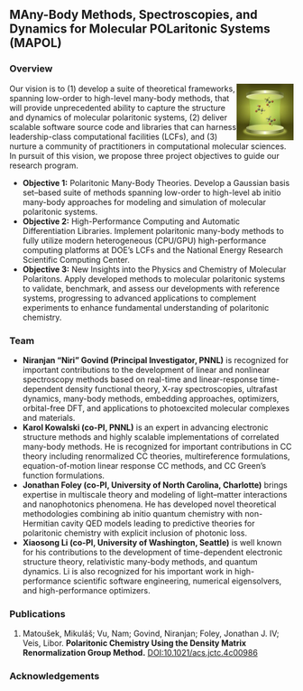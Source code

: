 
## MAny-Body Methods, Spectroscopies, and Dynamics for Molecular **POL**aritonic Systems (MAPOL)

### Overview

<img src="./images/mapol.jpeg" align="right" width="20%"/>
Our vision is to (1) develop a suite of theoretical frameworks, spanning low-order to high-level many-body  methods, that will provide unprecedented ability to capture the structure and dynamics of molecular  polaritonic systems, (2) deliver scalable software source code and libraries that can harness leadership-class  computational facilities (LCFs), and (3) nurture a community of practitioners in computational molecular  sciences. In pursuit of this vision, we propose three project objectives to guide our research program. 


- **Objective 1:** Polaritonic Many-Body Theories. Develop a Gaussian basis set–based suite of methods  spanning low-order to high-level ab initio many-body approaches for modeling and simulation of molecular  polaritonic systems.  
- **Objective 2:** High-Performance Computing and Automatic Differentiation Libraries. Implement  polaritonic many-body methods to fully utilize modern heterogeneous (CPU/GPU) high-performance  computing platforms at DOE’s LCFs and the National Energy Research Scientific Computing Center.  
- **Objective 3:** New Insights into the Physics and Chemistry of Molecular Polaritons. Apply developed  methods to molecular polaritonic systems to validate, benchmark, and assess our developments with  reference systems, progressing to advanced applications to complement experiments to enhance  fundamental understanding of polaritonic chemistry. 


### Team

- **Niranjan “Niri” Govind (Principal Investigator, PNNL)** is recognized for important contributions  to the development of linear and nonlinear spectroscopy methods based on real-time and linear-response  time-dependent density functional theory, X-ray spectroscopies, ultrafast dynamics, many-body methods,  embedding approaches, optimizers, orbital-free DFT, and applications to photoexcited molecular  complexes and materials. 
- **Karol Kowalski (co-PI, PNNL)** is an expert in advancing electronic structure methods and highly  scalable implementations of correlated many-body methods. He is recognized for important contributions  in CC theory including renormalized CC theories, multireference formulations, equation-of-motion linear response CC methods, and CC Green’s function formulations.  
- **Jonathan Foley (co-PI, University of North Carolina, Charlotte)** brings expertise in multiscale theory and modeling of light–matter  interactions and nanophotonics phenomena. He has developed novel theoretical methodologies combining  ab initio quantum chemistry with non-Hermitian cavity QED models leading to predictive theories for  polaritonic chemistry with explicit inclusion of photonic loss.  
- **Xiaosong Li (co-PI, University of Washington, Seattle)** is well known for his contributions to the  development of time-dependent electronic structure theory, relativistic many-body methods, and quantum dynamics. Li is also recognized for his important work in high-performance scientific software engineering,  numerical eigensolvers, and high-performance optimizers. 
 

### Publications

1. Matoušek, Mikuláš; Vu, Nam; Govind, Niranjan; Foley, Jonathan J. IV; Veis, Libor. **Polaritonic Chemistry Using the Density Matrix Renormalization Group Method.** [DOI:10.1021/acs.jctc.4c00986](https://doi.org/10.1021/acs.jctc.4c00986)

### Acknowledgements
